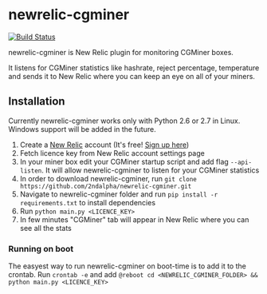 # newrelic-cgminer
[![Build Status](https://travis-ci.org/2ndalpha/newrelic-cgminer.png?branch=master)](https://travis-ci.org/2ndalpha/newrelic-cgminer)

newrelic-cgminer is New Relic plugin for monitoring CGMiner boxes.

It listens for CGMiner statistics like hashrate, reject percentage, temperature and sends it to New Relic where you can keep an eye on all of your miners.

## Installation

Currently newrelic-cgminer works only with Python 2.6 or 2.7 in Linux. Windows support will be added in the future.

1. Create a [New Relic](https://www.newrelic.com) account (It's free! [Sign up here](https://rpm.newrelic.com/signup?product[level]=Standard&product[commitment]=Monthly&subscription[number_of_hosts]=1&partnership_id=653))
2. Fetch licence key from New Relic account settings page
3. In your miner box edit your CGMiner startup script and add flag `--api-listen`. It will allow newrelic-cgminer to listen for your CGMiner statistics
4. In order to download newrelic-cgminer, run `git clone https://github.com/2ndalpha/newrelic-cgminer.git`
5. Navigate to newrelic-cgminer folder and run `pip install -r requirements.txt` to install dependencies
6. Run `python main.py <LICENCE_KEY>`
7. In few minutes "CGMiner" tab will appear in New Relic where you can see all the stats

### Running on boot
The easyest way to run newrelic-cgminer on boot-time is to add it to the crontab.
Run `crontab -e` and add
`@reboot cd <NEWRELIC_CGMINER_FOLDER> && python main.py <LICENCE_KEY>`
